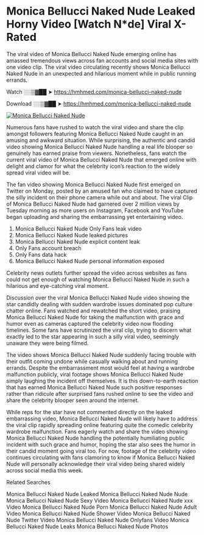 ﻿# Monica Bellucci Naked Nude Leaked Horny Video [Watch N*de] Viral X-Rated

The viral video of ﻿Monica Bellucci Naked Nude emerging online has amassed tremendous views across fan accounts and social media sites with one video clip. The viral video circulating recently shows ﻿Monica Bellucci Naked Nude in an unexpected and hilarious moment while in public running errands. 

Watch ░░▒▓██ ➤ https://hmhmed.com/monica-bellucci-naked-nude

Download ░░▒▓██ ➤ https://hmhmed.com/monica-bellucci-naked-nude

[![Monica Bellucci Naked Nude](https://i.imgur.com/dJHk4Zq.gif)](https://hmhmed.com/monica-bellucci-naked-nude)

Numerous fans have rushed to watch the viral video and share the clip amongst followers featuring ﻿Monica Bellucci Naked Nude caught in an amusing and awkward situation. While surprising, the authentic and candid video showing ﻿Monica Bellucci Naked Nude handling a real life blooper so genuinely has earned praise from viewers. Nonetheless, fans watch the current viral video of ﻿Monica Bellucci Naked Nude that emerged online with delight and clamor for what the celebrity icon’s reaction to the widely spread viral video will be.

The fan video showing ﻿Monica Bellucci Naked Nude first emerged on Twitter on Monday, posted by an amused fan who claimed to have captured the silly incident on their phone camera while out and about. The viral Clip of ﻿Monica Bellucci Naked Nude had garnered over 2 million views by Tuesday morning as more users on Instagram, Facebook and YouTube began uploading and sharing the embarrassing yet entertaining video. 

1. ﻿Monica Bellucci Naked Nude Only Fans leak video
2. ﻿Monica Bellucci Naked Nude leaked pictures
3. ﻿Monica Bellucci Naked Nude explicit content leak
4. Only Fans account breach
5. Only Fans data hack
6. ﻿Monica Bellucci Naked Nude personal information exposed

Celebrity news outlets further spread the video across websites as fans could not get enough of watching ﻿Monica Bellucci Naked Nude in such a hilarious and eye-catching viral moment. 

Discussion over the viral ﻿Monica Bellucci Naked Nude video showing the star candidly dealing with sudden wardrobe issues dominated pop culture chatter online. Fans watched and rewatched the short video, praising ﻿Monica Bellucci Naked Nude for taking the malfunction with grace and humor even as cameras captured the celebrity video now flooding timelines. Some fans have scrutinized the viral clip, trying to discern what exactly led to the star appearing in such a silly viral video, seemingly unaware they were being filmed.

The video shows ﻿Monica Bellucci Naked Nude suddenly facing trouble with their outfit coming undone while casually walking about and running errands. Despite the embarrassment most would feel at having a wardrobe malfunction publicly, viral footage shows ﻿Monica Bellucci Naked Nude simply laughing the incident off themselves. It is this down-to-earth reaction that has earned ﻿Monica Bellucci Naked Nude such positive responses rather than ridicule after surprised fans rushed online to see the video and share the celebrity blooper seen around the internet.  

While reps for the star have not commented directly on the leaked embarrassing video, ﻿Monica Bellucci Naked Nude will likely have to address the viral clip rapidly spreading online featuring quite the comedic celebrity wardrobe malfunction. Fans eagerly watch and share the video showing ﻿Monica Bellucci Naked Nude handling the potentially humiliating public incident with such grace and humor, hoping the star also sees the humor in their candid moment going viral too. For now, footage of the celebrity video continues circulating with fans clamoring to know if ﻿Monica Bellucci Naked Nude will personally acknowledge their viral video being shared widely across social media this week.

Related Searches

﻿Monica Bellucci Naked Nude Leaked
﻿Monica Bellucci Naked Nude Nude
﻿Monica Bellucci Naked Nude Sexy Video
﻿Monica Bellucci Naked Nude xxx Video
﻿Monica Bellucci Naked Nude Porn
﻿Monica Bellucci Naked Nude Adult Video
﻿Monica Bellucci Naked Nude Shower Video
﻿Monica Bellucci Naked Nude Twitter Video
﻿Monica Bellucci Naked Nude Onlyfans Video
﻿Monica Bellucci Naked Nude Leaks
﻿Monica Bellucci Naked Nude Photos